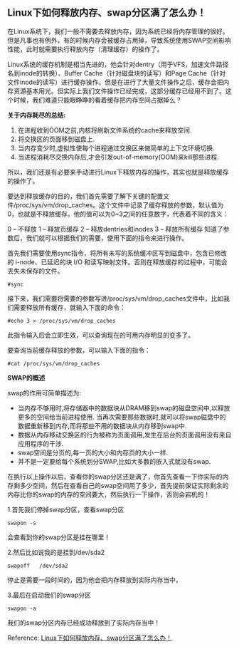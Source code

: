 
## Linux下如何释放内存、swap分区满了怎么办！ ##

在Linux系统下，我们一般不需要去释放内存，因为系统已经将内存管理的很好。但是凡事也有例外，有的时候内存会被缓存占用掉，导致系统使用SWAP空间影响性能，此时就需要执行释放内存（清理缓存）的操作了。

Linux系统的缓存机制是相当先进的，他会针对dentry（用于VFS，加速文件路径名到inode的转换）、Buffer Cache（针对磁盘块的读写）和Page Cache（针对文件inode的读写）进行缓存操作。但是在进行了大量文件操作之后，缓存会把内存资源基本用光。但实际上我们文件操作已经完成，这部分缓存已经用不到了。这个时候，我们难道只能眼睁睁的看着缓存把内存空间占据掉么？

**关于内存耗尽的总结:**

 1. 在进程收到OOM之前,内核将刷新文件系统的cache来释放空间.
 2. 将交换区的页面移到磁盘上.
 3. 当内存变少时,虚拟性使每个进程通过交换区来做简单的上下文环境切换.
 4. 当进程消耗尽交换内存后,才会引发out-of-memory(OOM)来kill那些进程.

所以，我们还是有必要来手动进行Linux下释放内存的操作，其实也就是释放缓存的操作了。

要达到释放缓存的目的，我们首先需要了解下关键的配置文件/proc/sys/vm/drop_caches。这个文件中记录了缓存释放的参数，默认值为0，也就是不释放缓存。他的值可以为0~3之间的任意数字，代表着不同的含义：

0 – 不释放
1 – 释放页缓存
2 – 释放dentries和inodes
3 – 释放所有缓存
知道了参数后，我们就可以根据我们的需要，使用下面的指令来进行操作。

首先我们需要使用sync指令，将所有未写的系统缓冲区写到磁盘中，包含已修改的 i-node、已延迟的块 I/O 和读写映射文件。否则在释放缓存的过程中，可能会丢失未保存的文件。

    #sync

接下来，我们需要将需要的参数写进/proc/sys/vm/drop_caches文件中，比如我们需要释放所有缓存，就输入下面的命令：

    #echo 3 > /proc/sys/vm/drop_caches

此指令输入后会立即生效，可以查询现在的可用内存明显的变多了。

要查询当前缓存释放的参数，可以输入下面的指令：

    #cat /proc/sys/vm/drop_caches

**SWAP的概述**

swap的作用可简单描述为:

 - 当内存不够用时,将存储器中的数据块从DRAM移到swap的磁盘空间中,以释放更多的空间给当前进程使用.
当再次需要那些数据时,就可以将swap磁盘中的数据重新移到内存,而将那些不用的数据块从内存移到swap中.
 - 数据从内存移动交换区的行为被称为页面调用,发生在后台的页面调用没有来自应用程序的干涉.
 - swap空间是分页的,每一页的大小和内存页的大小一样.
 - 并不是一定要给每个系统划分SWAP,比如大多数的嵌入式就没有swap.

在执行以上操作以后，查看你的swap分区还是满了，你首先查看一下你实际的内存剩多少空间，然后在查看自己的swap空间用了多少，首先提前保证实际剩余的内存比你的swap的内存的空间要大，然后执行一下操作，否则会宕机的！

1.首先我们停掉swap分区，查看swap分区

    swapon -s 

会查看到你的swap分区是挂在哪里！

2.然后比如说我的是挂到/dev/sda2

    swapoff   /dev/sda2

停止是需要一段时间的，因为他会把内存释放到实际内存当中，

3.最后在启动我们的swap分区

    swapon -a

我们的swap分区内存已经成功释放到了实际内存当中！

Reference:
[Linux下如何释放内存、swap分区满了怎么办！](http://www.07net01.com/linux/Linuxxiaruheshifangnacun_swapfenqumanliaozenmeban__8497_1344649111.html)
